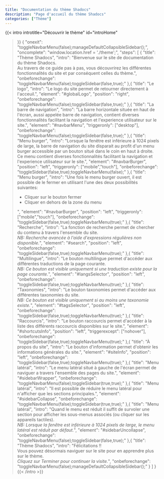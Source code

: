 ```yaml
---
title: "Documentation du thème Shadocs"
description: "Page d'accueil du thème Shadocs"
categories: ["Thème"]
---
```


{{< intro
  introtitle="Découvrir le thème"
  id="introHome"
>}}
{
  "onexit": "toggleNavbarMenu(false);manageDefaultCollapsibleSidebar();",
  "oncomplete": "window.location.href = './theme';",
  "steps": [
    {
      "title": "Thème Shadocs",
      "intro": "Bienvenue sur le site de documentation du thème Shadocs.<br>Au travers de ce guide pas à pas, vous découvrirez les différentes fonctionnalités du site et par conséquent celles du thème.",
      "onbeforechange": "toggleNavbarMenu(false);toggleSidebar(false,true);"
    },{
      "title": "Le logo",
      "intro": "Le logo du site permet de retourner directement à l'acceuil.",
      "element": "#globalLogo",
      "position": "right",
      "onbeforechange": "toggleNavbarMenu(false);toggleSidebar(false,true);"
    },{
      "title": "La barre de navigation",
      "intro": "La barre horizontale située en haut de l'écran, aussi appelée barre de navigation, contient diverses fonctionnalités facilitant la navigation et l'experience utilisateur sur le site.",
      "element": "#navbarMenu",
      "triggeronly": ["desktop"],
      "onbeforechange": "toggleNavbarMenu(false);toggleSidebar(false,true);"
    },{
      "title": "Menu burger",
      "intro": "Lorsque la fenêtre est inférieure à 1024 pixels de large, la barre de navigation du site disparait au profit d'un menu burger accessible par un bouton situé dans le coin en haut à droite. Ce menu contient diverses fonctionnalités facilitant la navigation et l'experience utilisateur sur le site.",
      "element": "#navbarBurger",
      "position": "left",
      "triggeronly": ["mobile","touch"],
      "onbeforechange": "toggleSidebar(false,true);toggleNavbarMenu(false);"
    },{
      "title": "Menu burger",
      "intro": "Une fois le menu burger ouvert, il est possible de le fermer en utilisant l'une des deux possibilités suivantes:<br><ul><li>Cliquer sur le bouton fermer</li><li>Cliquer en dehors de la zone du menu</li></ul>",
      "element": "#navbarBurger",
      "position": "left",
      "triggeronly": ["mobile","touch"],
      "onbeforechange": "toggleSidebar(false,true);toggleNavbarMenu(true);"
    },{
      "title": "Recherche",
      "intro": "La fonction de recherche permet de chercher du contenu à travers l'ensemble du site.<br><i>NB: Recherche avancée à l'aide d'expressions régulières non disponible.</i>",
      "element": "#search",
      "position": "left",
      "onbeforechange": "toggleSidebar(false,true);toggleNavbarMenu(true);"
    },{
      "title": "Multilingue",
      "intro": "Le bouton multilingue permet d'accéder aux différentes traductions de la page courante.<br><i>NB: Ce bouton est visible uniquement si une traduction existe pour la page courante.</i>",
      "element": "#langsSelector",
      "position": "left",
      "onbeforechange": "toggleSidebar(false,true);toggleNavbarMenu(true);"
    },{
      "title": "Taxonomies",
      "intro": "Le bouton taxonomies permet d'accéder aux différentes taxonomies du site.<br><i>NB: Ce bouton est visible uniquement si au moins une taxonomie existe.</i>",
      "element": "#tagsSelector",
      "position": "left",
      "onbeforechange": "toggleSidebar(false,true);toggleNavbarMenu(true);"
    },{
      "title": "Raccourcis",
      "intro": "Le bouton raccourcis permet d'accéder à la liste des différents raccourcis disponibles sur le site.",
      "element": "#shortcutsInfo",
      "position": "left",
      "triggerexcept": ["nohover"],
      "onbeforechange": "toggleSidebar(false,true);toggleNavbarMenu(true);"
    },{
      "title": "À propos du site",
      "intro": "Le bouton d'information permet d'obtenir les informations générales du site.",
      "element": "#siteInfo",
      "position": "left",
      "onbeforechange": "toggleSidebar(false,true);toggleNavbarMenu(true);"
    },{
      "title": "Menu latéral",
      "intro": "Le menu latéral situé à gauche de l'écran permet de naviguer a travers l'ensemble des pages du site.",
      "element": "#sidebarWrapper",
      "onbeforechange": "toggleNavbarMenu(false);toggleSidebar(true,true);"
    },{
      "title": "Menu latéral",
      "intro": "Il est possible de réduire le menu latéral pour n'afficher que les sections principales.",
      "element": "#sidebarCollapse",
      "onbeforechange": "toggleNavbarMenu(false);toggleSidebar(true,true);"
    },{
      "title": "Menu latéral",
      "intro": "Quand le menu est réduit il suffit de survoler une section pour afficher les sous-menus associés (ou cliquer sur les appareils tactiles).<br><i>NB: Lorsque la fenêtre est inférieure à 1024 pixels de large, le menu latéral est réduit par défaut.</i>",
      "element": "#sidebarUncollapse",
      "onbeforechange": "toggleNavbarMenu(false);toggleSidebar(false,true);"
    },{
      "title": "Thème Shadocs",
      "intro": "Félicitations !!<br>Vous pouvez désormais naviguer sur le site pour en apprendre plus sur le thème.<br><i>Cliquez sur Terminer pour continuer la visite.</i>",
      "onbeforechange": "toggleNavbarMenu(false);manageDefaultCollapsibleSidebar();"
    }
  ]
}
{{< /intro >}}
